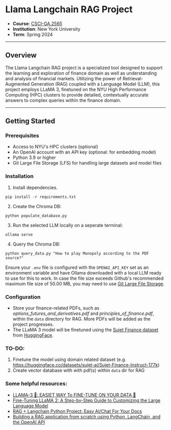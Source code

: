 # Llama Langchain RAG Project
- **Course**: [CSCI-GA.2565](https://www.sainingxie.com/ml-spring24/)
- **Institution**: New York University
- **Term**: Spring 2024

---

## Overview

The Llama Langchain RAG project is a specialized tool designed to support the learning and exploration of finance domain as well as understanding and analysis of financial markets. Utilizing the power of Retrieval-Augmented Generation (RAG) coupled with a Language Model (LLM), this project employs LLaMA 3, finetuned on the NYU High Performance Computing (HPC) clusters to provide detailed, contextually accurate answers to complex queries within the finance domain.

---

## Getting Started

### Prerequisites

- Access to NYU's HPC clusters (optional)
- An OpenAI account with an API key (optional: for embedding model)
- Python 3.9 or higher
- Git Large File Storage (LFS) for handling large datasets and model files

### Installation

1. Install dependencies.
```
pip install -r requirements.txt
```

2. Create the Chroma DB:
```
python populate_database.py
```

3. Run the selected LLM locally on a seperate terminal:
```
ollama serve
```

4. Query the Chroma DB:
```
python query_data.py "How to play Monopoly according to the PDF source?"
```

Ensure your `.env` file is configured with the `OPENAI_API_KEY` set as an environment variable and have Ollama downloaded with a local LLM ready to use for this to work. In case the file size exceeds Github's recommended maximum file size of 50.00 MB, you may need to use [Git Large File Storage](https://git-lfs.github.com).

### Configuration

- Store your finance-related PDFs, such as *options_futures_and_derivatives.pdf* and *principles_of_finance.pdf*, within the `data` directory for RAG. More PDFs will be added as the project progresses.
- The LLaMA 3 model will be finetuned using the [Sujet Finance dataset](https://huggingface.co/datasets/sujet-ai/Sujet-Finance-Instruct-177k) from [HuggingFace](https://huggingface.co/).


### TO-DO:
1. Finetune the model using domain related dataset (e.g. https://huggingface.co/datasets/sujet-ai/Sujet-Finance-Instruct-177k)
2. Create vector database with with pdf(s) within `data` dir for RAG


### Some helpful resources:
- [LLAMA-3 🦙: EASIET WAY To FINE-TUNE ON YOUR DATA 🙌](https://www.youtube.com/watch?v=aQmoog_s8HE)
- [Fine-Tuning LLaMA 2: A Step-by-Step Guide to Customizing the Large Language Model](https://www.datacamp.com/tutorial/fine-tuning-llama-2)
- [RAG + Langchain Python Project: Easy AI/Chat For Your Docs](https://www.youtube.com/watch?v=tcqEUSNCn8I)
- [Building a RAG application from scratch using Python, LangChain, and the OpenAI API](https://www.youtube.com/watch?v=BrsocJb-fAo&t=3685s)


